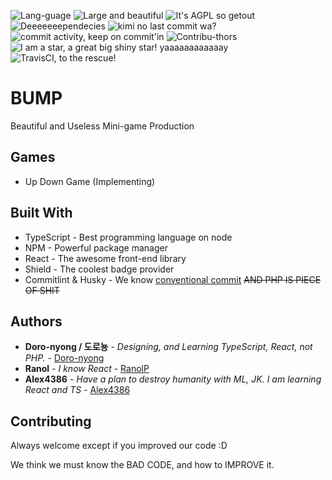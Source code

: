 ![Lang-guage](https://img.shields.io/github/languages/top/Doro-nyong/BUMP.svg)
![Large and beautiful](https://img.shields.io/github/languages/code-size/Doro-nyong/BUMP.svg)
![It's AGPL so getout](https://img.shields.io/github/license/Doro-nyong/BUMP.svg)
![Deeeeeeependecies](https://img.shields.io/david/Doro-nyong/BUMP.svg)
![kimi no last commit wa?](https://img.shields.io/github/last-commit/Doro-nyong/BUMP.svg)
![commit activity, keep on commit'in](https://img.shields.io/github/commit-activity/y/Doro-nyong/BUMP.svg)
![Contribu-thors](https://img.shields.io/github/contributors/Doro-nyong/BUMP.svg)
![I am a star, a great big shiny star! yaaaaaaaaaaaay](https://img.shields.io/github/stars/Doro-nyong/BUMP.svg?label=Stars&style=social)
![TravisCI, to the rescue!](https://travis-ci.com/Doro-nyong/BUMP.svg?branch=master)

# BUMP

Beautiful and Useless Mini-game Production

## Games

- Up Down Game (Implementing)

## Built With

- TypeScript - Best programming language on node
- NPM - Powerful package manager
- React - The awesome front-end library
- Shield - The coolest badge provider
- Commitlint & Husky - We know [conventional commit](https://www.conventionalcommits.org/)
~~AND PHP IS PIECE OF SHIT~~


## Authors

 * **Doro-nyong / 도로뇽** - *Designing, and Learning TypeScript, React, not PHP.* - [Doro-nyong](https://github.com/Doro-nyong)
 * **Ranol** - *I know React* - [RanolP](https://github.com/RanolP)
 * **Alex4386** - *Have a plan to destroy humanity with ML, JK. I am learning React and TS* - [Alex4386](https://github.com/Alex4386) 
 
## Contributing

Always welcome except if you improved our code :D

We think we must know the BAD CODE, and how to IMPROVE it.